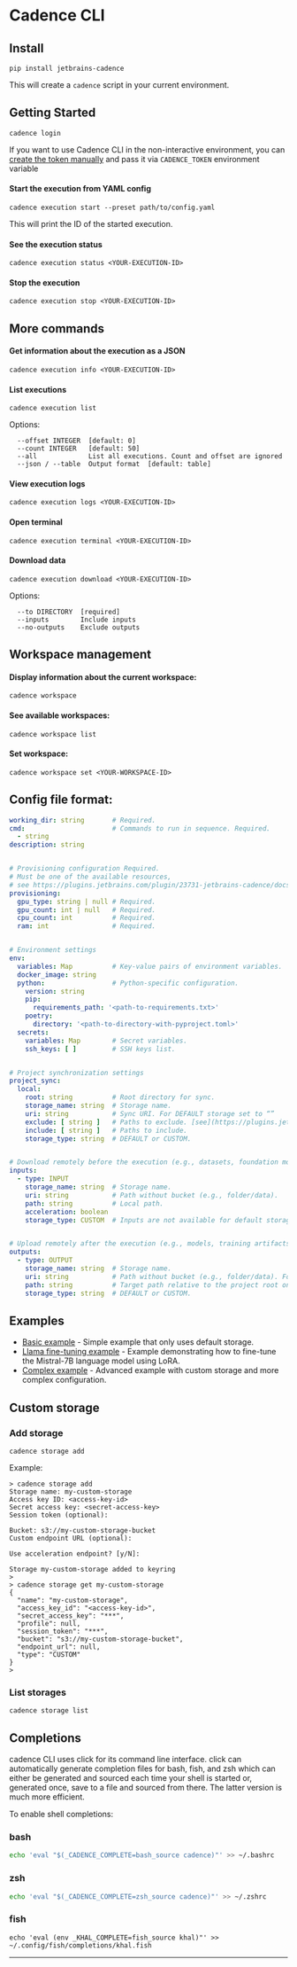 # Cadence CLI

## Install
```shell
pip install jetbrains-cadence
```

This will create a `cadence` script in your current environment.

## Getting Started

```shell
cadence login
```
If you want to use Cadence CLI in the non-interactive environment, you can [create the token manually](https://api.cadence.jetbrains.com/app/jettrain/token.html) and pass it via `CADENCE_TOKEN` environment variable


#### Start the execution from YAML config
```shell
cadence execution start --preset path/to/config.yaml
```
This will print the ID of the started execution.


#### See the execution status
```shell
cadence execution status <YOUR-EXECUTION-ID>
```

#### Stop the execution
```shell
cadence execution stop <YOUR-EXECUTION-ID>
```

## More commands

#### Get information about the execution as a JSON
```shell
cadence execution info <YOUR-EXECUTION-ID>
```

#### List executions
```shell
cadence execution list
```
Options:
```
  --offset INTEGER  [default: 0]
  --count INTEGER   [default: 50]
  --all             List all executions. Count and offset are ignored
  --json / --table  Output format  [default: table]
```

#### View execution logs
```shell
cadence execution logs <YOUR-EXECUTION-ID>
```


#### Open terminal
```shell
cadence execution terminal <YOUR-EXECUTION-ID>
```

#### Download data
```shell
cadence execution download <YOUR-EXECUTION-ID>
```
Options:
```
  --to DIRECTORY  [required]
  --inputs        Include inputs
  --no-outputs    Exclude outputs
```

## Workspace management
#### Display information about the current workspace:
```shell
cadence workspace
```

#### See available workspaces:
```shell
cadence workspace list
```

#### Set workspace:
```shell
cadence workspace set <YOUR-WORKSPACE-ID>
```



## Config file format:

```yaml
working_dir: string       # Required.
cmd:                      # Commands to run in sequence. Required.
  - string
description: string


# Provisioning configuration Required.
# Must be one of the available resources,
# see https://plugins.jetbrains.com/plugin/23731-jetbrains-cadence/docs/resources.html
provisioning:
  gpu_type: string | null # Required.
  gpu_count: int | null   # Required.
  cpu_count: int          # Required.
  ram: int                # Required.


# Environment settings
env:
  variables: Map          # Key-value pairs of environment variables.
  docker_image: string
  python:                 # Python-specific configuration.
    version: string
    pip:
      requirements_path: '<path-to-requirements.txt>'
    poetry:
      directory: '<path-to-directory-with-pyproject.toml>'
  secrets:
    variables: Map        # Secret variables.
    ssh_keys: [ ]         # SSH keys list.


# Project synchronization settings
project_sync:
  local:
    root: string          # Root directory for sync.
    storage_name: string  # Storage name.
    uri: string           # Sync URI. For DEFAULT storage set to “”
    exclude: [ string ]   # Paths to exclude. [see](https://plugins.jetbrains.com/plugin/23731-jetbrains-cadence/docs/synchronize-code.html#inclusions)
    include: [ string ]   # Paths to include.
    storage_type: string  # DEFAULT or CUSTOM.


# Download remotely before the execution (e.g., datasets, foundation models)
inputs:
  - type: INPUT
    storage_name: string  # Storage name.
    uri: string           # Path without bucket (e.g., folder/data).
    path: string          # Local path.
    acceleration: boolean
    storage_type: CUSTOM  # Inputs are not available for default storage.


# Upload remotely after the execution (e.g., models, training artifacts)
outputs:
  - type: OUTPUT
    storage_name: string  # Storage name.
    uri: string           # Path without bucket (e.g., folder/data). For default storage set to “”
    path: string          # Target path relative to the project root on a remote machine (e.g., folder/data)
    storage_type: string  # DEFAULT or CUSTOM.
```
## Examples
- [Basic example](examples/basic) - Simple example that only uses default storage.
- [Llama fine-tuning example](examples/llama-fine-tuning) - Example demonstrating how to fine-tune the Mistral-7B language model using LoRA.
- [Complex example](examples/complex) - Advanced example with custom storage and more complex configuration.

## Custom storage

### Add storage

```shell
cadence storage add
```

Example:

```shell
> cadence storage add
Storage name: my-custom-storage
Access key ID: <access-key-id>
Secret access key: <secret-access-key>
Session token (optional):

Bucket: s3://my-custom-storage-bucket
Custom endpoint URL (optional):

Use acceleration endpoint? [y/N]:

Storage my-custom-storage added to keyring
>
> cadence storage get my-custom-storage
{
  "name": "my-custom-storage",
  "access_key_id": "<access-key-id>",
  "secret_access_key": "***",
  "profile": null,
  "session_token": "***",
  "bucket": "s3://my-custom-storage-bucket",
  "endpoint_url": null,
  "type": "CUSTOM"
}
>
```

### List storages

```shell
cadence storage list
```


## Completions
cadence CLI uses click for its command line interface. click can automatically generate completion files for bash, fish, and zsh which can either be generated and sourced each time your shell is started or, generated once, save to a file and sourced from there. The latter version is much more efficient.

To enable shell completions:
### bash
```bash
echo 'eval "$(_CADENCE_COMPLETE=bash_source cadence)"' >> ~/.bashrc
```
### zsh
```zsh
echo 'eval "$(_CADENCE_COMPLETE=zsh_source cadence)"' >> ~/.zshrc
```

### fish
```shell
echo 'eval (env _KHAL_COMPLETE=fish_source khal)"' >> ~/.config/fish/completions/khal.fish
```
---

